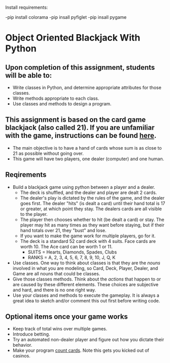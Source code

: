 Install requirements:

-pip install colorama
-pip insall pyfiglet
-pip insall pygame

# Object Oriented Blackjack With Python

## Upon completion of this assignment, students will be able to:

- Write classes in Python, and determine appropriate attributes for those classes.
- Write methods appropriate to each class.
- Use classes and methods to design a program.

## This assignment is based on the card game blackjack (also called 21). If you are unfamiliar with the game, instructions can be found [here](https://bicyclecards.com/how-to-play/blackjack/).

- The main objective is to have a hand of cards whose sum is as close to 21 as possible without going over.
- This game will have two players, one dealer (computer) and one human.

## Reqirements

- Build a blackjack game using python between a player and a dealer.
  - The deck is shuffled, and the dealer and player are dealt 2 cards.
  - The dealer's play is dictated by the rules of the game, and the dealer goes first. The dealer "hits" (is dealt a card) until their hand total is 17 or greater, at which point they stay. The dealers cards are all visible to the player.
  - The player then chooses whether to hit (be dealt a card) or stay. The player may hit as many times as they want before staying, but if their hand totals over 21, they "bust" and lose.
  - If you want to make the game work for multiple players, go for it.
  - The deck is a standard 52 card deck with 4 suits. Face cards are worth 10. The Ace card can be worth 1 or 11.
    - SUITS = Hearts, Diamonds, Spades, Clubs
    - RANKS = A, 2, 3, 4, 5, 6, 7, 8, 9, 10, J, Q, K
- Use classes. One way to think about classes is that they are the _nouns_ involved in what you are modeling, so Card, Deck, Player, Dealer, and Game are all nouns that could be classes.
- Give those classes methods. Think about the _actions_ that happen to or are caused by these different elements. These choices are subjective and hard, and there is no one right way.
- Use your classes and methods to execute the gameplay. It is always a great idea to sketch and/or comment this out first before writing code.

## Optional items once your game works

- Keep track of total wins over multiple games.
- Introduce betting.
- Try an automated non-dealer player and figure out how you dictate their behavior.
- Make your program [count cards](https://en.wikipedia.org/wiki/Card_counting). Note this gets you kicked out of casinos.

